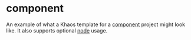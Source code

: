 
# component

An example of what a Khaos template for a [component](https://github.com/component/component) project might look like. It also supports optional [node](https://nodejs.org) usage.
